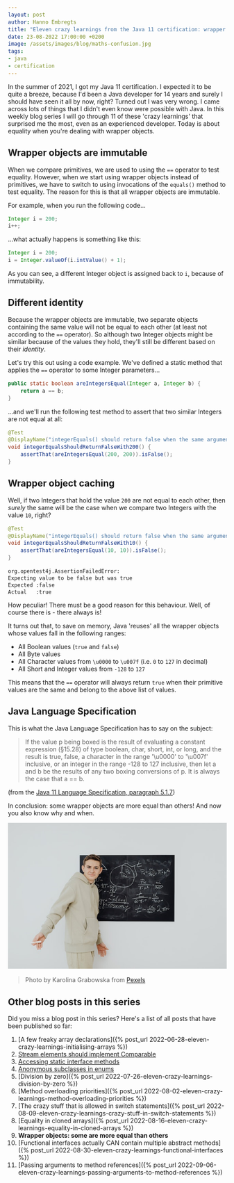 ```yaml
---
layout: post
author: Hanno Embregts
title: "Eleven crazy learnings from the Java 11 certification: wrapper objects - some are more equal than others (9/11)"
date: 23-08-2022 17:00:00 +0200
image: /assets/images/blog/maths-confusion.jpg
tags: 
- java
- certification
---
```


In the summer of 2021, I got my Java 11 certification. I expected it to be quite a breeze, because I'd been a Java developer for 14 years and surely I should have seen it all by now, right? Turned out I was very wrong. I came across lots of things that I didn't even know were possible with Java. In this weekly blog series I will go through 11 of these 'crazy learnings' that surprised me the most, even as an experienced developer. Today is about equality when you're dealing with wrapper objects.

## Wrapper objects are immutable

When we compare primitives, we are used to using the `==` operator to test equality.
However, when we start using wrapper objects instead of primitives, we have to switch to using invocations of the `equals()` method to test equality.
The reason for this is that all wrapper objects are immutable.
    
For example, when you run the following code...

```java
Integer i = 200;
i++;
```

...what actually happens is something like this:

```java
Integer i = 200;
i = Integer.valueOf(i.intValue() + 1);
```

As you can see, a different Integer object is assigned back to `i`, because of immutability.

## Different identity

Because the wrapper objects are immutable, two separate objects containing the same value will not be equal to each other (at least not according to the `==` operator).
So although two Integer objects might be similar because of the values they hold, they'll still be different based on their *identity*.

Let's try this out using a code example. We've defined a static method that applies the `==` operator to some Integer parameters...

```java
public static boolean areIntegersEqual(Integer a, Integer b) {
    return a == b;
}
```

...and we'll run the following test method to assert that two similar Integers are not equal at all:

```java
@Test
@DisplayName("integerEquals() should return false when the same arguments (200) are passed")
void integerEqualsShouldReturnFalseWith200() {
    assertThat(areIntegersEqual(200, 200)).isFalse();
}
```

## Wrapper object caching

Well, if two Integers that hold the value `200` are not equal to each other, then *surely* the same will be the case when we compare two Integers with the value `10`, right?

```java
@Test
@DisplayName("integerEquals() should return false when the same arguments (10) are passed")
void integerEqualsShouldReturnFalseWith10() {
    assertThat(areIntegersEqual(10, 10)).isFalse();
}
```

```
org.opentest4j.AssertionFailedError: 
Expecting value to be false but was true
Expected :false
Actual   :true
```

How peculiar! There must be a good reason for this behaviour.
Well, of course there is - there always is!

It turns out that, to save on memory, Java 'reuses' all the wrapper objects whose values fall in the following ranges:

* All Boolean values (`true` and `false`)
* All Byte values
* All Character values from `\u0000` to `\u007f` (i.e. `0` to `127` in decimal)
* All Short and Integer values from `-128` to `127`

This means that the `==` operator will always return `true` when their primitive values are the same and belong to the above list of values.

## Java Language Specification

This is what the Java Language Specification has to say on the subject:

> If the value p being boxed is the result of evaluating a constant expression (§15.28) of type boolean, char, short, int, or long, and the result is true, false, a character in the range '\u0000' to '\u007f' inclusive, or an integer in the range -128 to 127 inclusive, then let a and b be the results of any two boxing conversions of p. It is always the case that a == b.

(from the [Java 11 Language Specification, paragraph 5.1.7](https://docs.oracle.com/javase/specs/jls/se11/html/jls-5.html#jls-5.1.7))

In conclusion: some wrapper objects are more equal than others!
And now you also know why and when.

![Confused about maths](/assets/images/blog/maths-confusion.jpg)
> Photo by Karolina Grabowska from <a href="https://www.pexels.com/photo/boy-standing-in-front-of-a-blackboard-with-an-equation-written-on-it-6256110/">Pexels</a>

## Other blog posts in this series

Did you miss a blog post in this series? Here's a list of all posts that have been published so far:

1. [A few freaky array declarations]({% post_url 2022-06-28-eleven-crazy-learnings-initialising-arrays %})
2. [Stream elements should implement Comparable](/2022/07/05/eleven-crazy-learnings-stream-elements-comparable.html)
3. [Accessing static interface methods](/2022/07/12/eleven-crazy-learnings-accessing-static-interface-methods.html)
4. [Anonymous subclasses in enums](/2022/07/19/eleven-crazy-learnings-anonymous-subclass-in-enum.html)
5. [Division by zero]({% post_url 2022-07-26-eleven-crazy-learnings-division-by-zero %})
6. [Method overloading priorities]({% post_url 2022-08-02-eleven-crazy-learnings-method-overloading-priorities %})
7. [The crazy stuff that is allowed in switch statements]({% post_url 2022-08-09-eleven-crazy-learnings-crazy-stuff-in-switch-statements %})
8. [Equality in cloned arrays]({% post_url 2022-08-16-eleven-crazy-learnings-equality-in-cloned-arrays %})
9. **Wrapper objects: some are more equal than others**
10. [Functional interfaces actually CAN contain multiple abstract methods]({% post_url 2022-08-30-eleven-crazy-learnings-functional-interfaces %})
11. [Passing arguments to method references]({% post_url 2022-09-06-eleven-crazy-learnings-passing-arguments-to-method-references %})
